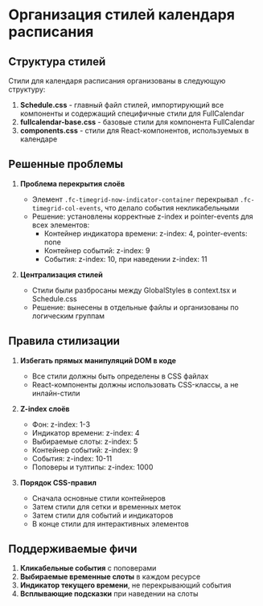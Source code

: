 # Организация стилей календаря расписания

## Структура стилей

Стили для календаря расписания организованы в следующую структуру:

1. **Schedule.css** - главный файл стилей, импортирующий все компоненты и содержащий специфичные стили для FullCalendar
2. **fullcalendar-base.css** - базовые стили для компонента FullCalendar
3. **components.css** - стили для React-компонентов, используемых в календаре

## Решенные проблемы

1. **Проблема перекрытия слоёв** 
   - Элемент `.fc-timegrid-now-indicator-container` перекрывал `.fc-timegrid-col-events`, что делало события некликабельными
   - Решение: установлены корректные z-index и pointer-events для всех элементов:
     - Контейнер индикатора времени: z-index: 4, pointer-events: none
     - Контейнер событий: z-index: 9
     - События: z-index: 10, при наведении z-index: 11

2. **Централизация стилей**
   - Стили были разбросаны между GlobalStyles в context.tsx и Schedule.css
   - Решение: вынесены в отдельные файлы и организованы по логическим группам

## Правила стилизации

1. **Избегать прямых манипуляций DOM в коде**
   - Все стили должны быть определены в CSS файлах
   - React-компоненты должны использовать CSS-классы, а не инлайн-стили

2. **Z-index слоёв**
   - Фон: z-index: 1-3
   - Индикатор времени: z-index: 4
   - Выбираемые слоты: z-index: 5
   - Контейнер событий: z-index: 9
   - События: z-index: 10-11
   - Поповеры и тултипы: z-index: 1000

3. **Порядок CSS-правил**
   - Сначала основные стили контейнеров
   - Затем стили для сетки и временных меток
   - Затем стили для событий и индикаторов
   - В конце стили для интерактивных элементов

## Поддерживаемые фичи

1. **Кликабельные события** с поповерами
2. **Выбираемые временные слоты** в каждом ресурсе
3. **Индикатор текущего времени**, не перекрывающий события
4. **Всплывающие подсказки** при наведении на слоты 